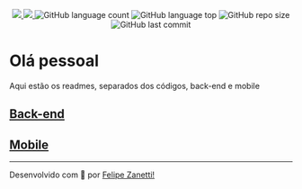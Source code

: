<p align="center">
    <a href="https://github.com/fajzanetti">
        <img src="https://img.shields.io/badge/GitHub-fajzanetti-34CB79?logo=GitHub"/>
    </a>
    <a href="https://www.linkedin.com/in/felipezanetti/">
        <img src="https://img.shields.io/badge/Linkedin-felipezanetti-34CB79?logo=linkedin"/>
    </a>
    <img alt="GitHub language count" src="https://img.shields.io/github/languages/count/fajzanetti/Codificar-Processo-Seletivo?color=34CB79" />
    <img alt="GitHub language top" src="https://img.shields.io/github/languages/top/fajzanetti/Codificar-Processo-Seletivo?color=34CB79" />
    <img alt="GitHub repo size" src="https://img.shields.io/github/repo-size/fajzanetti/Codificar-Processo-Seletivo?color=34CB79" />
    <img alt="GitHub last commit" src="https://img.shields.io/github/last-commit/fajzanetti/Codificar-Processo-Seletivo?color=34CB79" />
</p>

# Olá pessoal

Aqui estão os readmes, separados dos códigos, back-end e mobile

## [Back-end](https://github.com/fajzanetti/Codificar-Processo-Seletivo/tree/master/backEnd)

## [Mobile](https://github.com/fajzanetti/Codificar-Processo-Seletivo/tree/master/mobile)


---

Desenvolvido com 💚 por [Felipe Zanetti!](https://www.linkedin.com/in/felipezanetti/)